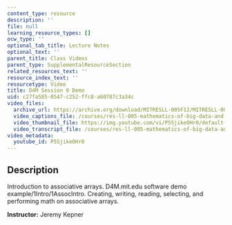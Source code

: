 ```yaml
---
content_type: resource
description: ''
file: null
learning_resource_types: []
ocw_type: ''
optional_tab_title: Lecture Notes
optional_text: ''
parent_title: Class Videos
parent_type: SupplementalResourceSection
related_resources_text: ''
resource_index_text: ''
resourcetype: Video
title: D4M Session 0 Demo
uid: c27fa585-0547-c252-ffc8-a60787c3a34c
video_files:
  archive_url: https://archive.org/download/MITRESLL-005F12/MITRESLL-005F12_L00_Demo_300k.mp4
  video_captions_file: /courses/res-ll-005-mathematics-of-big-data-and-machine-learning-january-iap-2020/8e5fb71b362f5fce95d2fc8396e0eba9_P5SjikeOHr0.vtt
  video_thumbnail_file: https://img.youtube.com/vi/P5SjikeOHr0/default.jpg
  video_transcript_file: /courses/res-ll-005-mathematics-of-big-data-and-machine-learning-january-iap-2020/a498099072cfebb31317265df1a52cdb_P5SjikeOHr0.pdf
video_metadata:
  youtube_id: P5SjikeOHr0
---
```


Description
-----------

Introduction to associative arrays. D4M.mit.edu software demo example/1Intro/1AssocIntro. Creating, writing, reading, selecting, and performing math on associative arrays.

**Instructor:** Jeremy Kepner